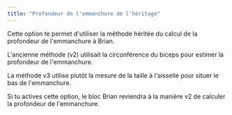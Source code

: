 ```yaml
---
title: "Profondeur de l'emmanchure de l'héritage"
---
```


Cette option te permet d'utiliser la méthode héritée du calcul de la profondeur de l'emmanchure à Brian.

L'ancienne méthode (v2) utilisait la circonférence du biceps pour estimer la profondeur de l'emmanchure.

La méthode v3 utilise plutôt la mesure de la taille à l'aisselle pour situer le bas de l'emmanchure.

Si tu actives cette option, le bloc Brian reviendra à la manière v2 de calculer la profondeur de l'emmanchure.
